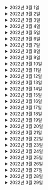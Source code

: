

<details> <summary> 2022년 3월 1일 </summary>

## 회사 업무

## 개인 공부
- [개인플젝] order-and-gift-project
  - Order, Gift 프로젝트 
    - (User) 유저 도메인 정의
    - (User) 유저 생성 API 완성 
    - (User) 내정보 조회 API 완성
    - (User) 회원 탈퇴 API 완성
    - (User) 회원 재가입 API 완성 
- [DDD] 도메인 주도 설계란 무엇인가?
  - Chapter1) 도메인 주도 설계 복습 및 정리 (0% -> 100%)

</details>

<details> <summary> 2022년 3월 2일 </summary>

## 회사 업무
- 부릉 로지스틱스 오더 상태 이벤트 비동기 전달
  - 각 오더 상태 이벤트마다 다른 스펙으로 카프카에 전송하는 코드 작성
- 코드리뷰
  - ITSMCHG-6678 비마트 기사위치 알람 제거
  - ITSMCHG-6656 기사 출근시 고용보험 체크를 위한 앱버전 체크로직 제거
  - ITSMCHG-5889 배민1 callback agentlocation
- 메쉬톡데이
- DDD 스터디) 도메인 주도 설계란 무엇인가? - Chapter1

## 개인 공부
- [개인플젝] order-and-gift-project
  - Order, Gift 프로젝트 
    - (User) DB에 저장된 User를 활용하도록 리팩토링

</details>

<details> <summary> 2022년 3월 3일 </summary>

## 회사 업무
- 부릉 로지스틱스 오더 상태 이벤트 비동기 전달
  - 각 오더 상태 이벤트마다 다른 스펙으로 카프카에 전송하는 코드 작성
  - PR작성
  - local 테스트
  - dev1배포 및 테스트
- 코드리뷰
  - ITSMCHG-6716 기사 삭제 시 employmentStatus 업데이트

## 개인 공부
- [개인플젝] order-and-gift-project
  - Order, Gift 프로젝트 
    - (Admin) 어드민 생성 API
- [PS] python
  - dp 1문제 풀이

</details>

<details> <summary> 2022년 3월 4일 </summary>

## 회사 업무
- 부릉 로지스틱스 오더 상태 이벤트 비동기 전달
  - 테스트코드 작성
  - PR리뷰 반영

## 개인 공부
- [개인플젝] order-and-gift-project
  - Order, Gift 프로젝트 
    - (User, Admin) 유저, 어드민 생성시 혹은 조회시 검증한다. 

</details>

<details> <summary> 2022년 3월 5일 </summary>

## 회사 업무

## 개인 공부
- [개인플젝] order-and-gift-project
  - Order, Gift 프로젝트 
    - (User, Admin) 어드민용 다른 유저 정보 조회 API
    - (User, Admin) 어드민용 다른 유저 정보 삭제 API
    - (User, Admin) 어드민용 다른 유저 재가입 API

</details>

<details> <summary> 2022년 3월 6일 </summary>

## 회사 업무

## 개인 공부
- [개인플젝] order-and-gift-project
  - Order, Gift 프로젝트 
    - (Partner) Partner API에서 Auth활용 및 User 도메인과 연동

</details>

<details> <summary> 2022년 3월 7일 </summary>

## 회사 업무
- 부릉 로지스틱스 오더 상태 이벤트 비동기 전달
  - PR피드백 반영
- 위클리 미팅
- 코드리뷰
  - [ITSMCHG-6750] createorder refactoring

## 개인 공부

</details>

<details> <summary> 2022년 3월 8일 </summary>

## 회사 업무
- 부릉 로지스틱스 오더 상태 이벤트 비동기 전달
  - PR피드백 반영
  - dev1배포 및 테스트
- 코드리뷰
  - ITSMCHG-6722 고용보험 이력 업데이트 일자 버그 픽스
  - [ITSMCHG-6750] createorder refactoring
  - [ITSMCHG-6675] 도착지 변경 시 클라이언트에서 ClaimCode 를 선택할 수 있도록 수정

## 개인 공부
- [팀 프로젝트] CherryPick
  - JWT 설정
  - mysql DB 도커 세팅

</details>

<details> <summary> 2022년 3월 9일 </summary>

## 회사 업무

## 개인 공부
- [팀 프로젝트] CherryPick
  - (Auth) Login API 리팩토링
- [DDD] 도메인 지식 탐구를 위한 이벤트 스토밍
  - 강의 보고나서 정리
- [PS] python
  - greedy 1문제 풀이

</details>

<details> <summary> 2022년 3월 10일 </summary>

## 회사 업무
- "라스트마일 온보딩 - 라스트마일 소개" 미팅 참여
- 부릉 로지스틱스 오더 상태 이벤트 비동기 전달
  - PR피드백 반영 
- createOrder ~ cancelOrder 위키 재정리
- 코드리뷰
  -  ITSMCHG-6518-allow-without-uaa-token

## 개인 공부
- [DDD] 도메인 주도 설계란 무엇인가?
  - Chapter2) 2. 유비쿼터스 언어 (0% -> 100%)

</details>

<details> <summary> 2022년 3월 11일 </summary>

## 회사 업무
- createOrder~cancelOrder 위키 재정리
- 태우님 온보딩 
  - createOrder ~ cancelOrder 테스트
- DDD스터디 참여

## 개인 공부
- [개인플젝] order-and-gift-project
  - Order, Gift 프로젝트  
    - (Auth) 유효기간이 만료된 jwt토큰으로 전달된 경우 500에러가 아닌 401에러를 반환한다. - 조사

</details>

<details> <summary> 2022년 3월 12일 </summary>

## 회사 업무

## 개인 공부
- [Kotlin] 새차원의 코틀린 
  - 전체 복습

</details>

<details> <summary> 2022년 3월 13일 </summary>

## 회사 업무

## 개인 공부
- [팀 프로젝트] CherryPick
  - API 설계 회의 - 화면에서 필요한 데이터 협의, json 데이터 형식 협의 (백엔드 + 프론트엔드)

</details>

<details> <summary> 2022년 3월 14일 </summary>

## 회사 업무

## 개인 공부
- [DDD] 도메인 주도 설계란 무엇인가?
  - Chapter3) 3. 모델 주도 설계 복습 (0% -> 20%)

</details>

<details> <summary> 2022년 3월 15일 </summary>

## 회사 업무

## 개인 공부
- [PS] python
  - 구현문제 5문제 풀이

</details>

<details> <summary> 2022년 3월 16일 </summary>

## 회사 업무
- 부릉 로지스틱스 오더 상태 이벤트 비동기 전달
  - PR피드백 반영
- DDD스터디 - 용어집 만들어보기 참여

## 개인 공부

</details>

<details> <summary> 2022년 3월 17일 </summary>

## 회사 업무
- 태우님 createOrder ~ deliverOrder 온보딩 help
- 라스트마일 한방 회의

## 개인 공부

</details>

<details> <summary> 2022년 3월 18일 </summary>

## 회사 업무
- 코드리뷰
  - ITSMCHG-5875 cancelOrder OptimisticLock에러 발생시 응답 변경
  - ITSMCHG-6832 기사 강제 퇴근 API
  - ITSMCHG-5877 선불 오더를 기사의 미납금액 및 M캐시 잔액에 상관없이 기사가 직접 잡을 수 있게 한다.
  - ITSMCHG-6713 오더 할증 내역 조회

## 개인 공부

</details>

<details> <summary> 2022년 3월 19일 </summary>

## 회사 업무

## 개인 공부
- [팀 프로젝트] CherryPick
  - API 설계 회의 - uri, method 회의 (백엔드 + 프론트엔드)

</details>

<details> <summary> 2022년 3월 20일 </summary>

## 회사 업무

## 개인 공부
- [PS] python 
  - DFS&BFS 1문제 풀이

</details>

<details> <summary> 2022년 3월 21일 </summary>

## 회사 업무
- 다지점 관제 - 요구사항 검토
- 코드리뷰
  - ITSMCHG-6805 고용보험 일차감 실패건 모아서 재시도
  - [ITSMCHG-6750] createorder refactoring
  - [ITSMCHG-6674] 상점 최대 배송거리 조회 기능 추가
  - ITSMCHG-5599 보험 개인 정보 파기 크론

## 개인 공부

</details>

<details> <summary> 2022년 3월 22일 </summary>

## 회사 업무
- 다지점 관제
  - 요구사항 검토
  - 기획서 문의 미팅

## 개인 공부
- [팀 프로젝트] CherryPick
  - 리프레시 토큰을 이용한 로그인 및 토큰 재발행 API 완성


</details>

<details> <summary> 2022년 3월 23일 </summary>

## 회사 업무
- 다지점 관제
  - 다지점관제 담당자 / 일정산정 미팅
  - 간단히 erd작성
- 라스트마일 개발 토크 참석

## 개인 공부
- [개인플젝] order-and-gift-project
  - (Partner) Order 서비스 - partnerName 대신 User도메인의 name활용

</details>

<details> <summary> 2022년 3월 24일 </summary>

## 회사 업무
- 다지점 관제
  - erd 검토 및 위키 정리
  - 유스케이스 정리

## 개인 공부
- [PS] python
  - DFS&BFS 1문제 풀이

</details>

<details> <summary> 2022년 3월 25일 </summary>

## 회사 업무
- 다지점 관제
  - 윈도우에 VPN 설치 & 부릉 POS 설치
  - 유스케이스, erd 재검토
- DDD스터디 - 용어사전 작성

## 개인 공부
- [팀 프로젝트] CherryPick
  - 디자인 회의
  - 프론트&백엔드 회의 - JWT 토큰 & 소셜 로그인 통신 방식 협의 (Refresh Token 활용) 

</details>

<details> <summary> 2022년 3월 26일 </summary>

## 회사 업무

## 개인 공부
- [개인플젝] order-and-gift-project
  - (Item) Order 서비스 -> Auth 활용
  - (Order) Order 서비스 -> Auth 활용

</details>

<details> <summary> 2022년 3월 27일 </summary>

## 회사 업무

## 개인 공부
- [개인플젝] order-and-gift-project
  - Order & Gift 서비스
    - (Auth) 403 error 핸들링
    - (Auth) 기본 jwt토큰 대신 리프래시 토큰 방식으로 변경한다
    - (Auth) 리프래시 토큰으로 액세스토큰을 재발급하는 API를 만든다
    - (Common) ErrorCode로 에러 처리하는 것으로 변경한다. 

</details>

<details> <summary> 2022년 3월 28일 </summary>

## 회사 업무
- 다지점관제
  - 요구사항 싱크 회의
  - 대상 API List 조사
- 위클리

## 개인 공부
- [개인플젝] order-and-gift-project
  - Order & Gift 서비스
    - 리프래시 토큰을 redis에 저장해서 처리한다.
    - 로그아웃 API

</details>

<details> <summary> 2022년 3월 29일 </summary>

## 회사 업무
- 다지점관제
  - 다지점관제 매핑 개발
- 메쉬톡데이, 1:1 동현님

## 개인 공부
- [팀 프로젝트] CherryPick
  - 백엔드 회의 - 도메인 엔티티, 필드 협의 및 개발


</details>